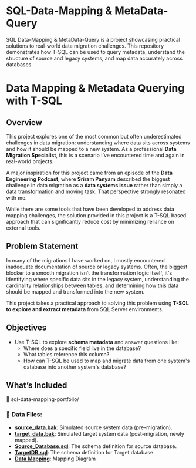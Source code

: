 # SQL-Data-Mapping & MetaData-Query
SQL Data-Mapping & MetaData-Query is a project showcasing practical solutions to real-world data migration challenges. This repository demonstrates how T-SQL can be used to query metadata, understand the structure of source and legacy systems, and map data accurately across databases.


# Data Mapping & Metadata Querying with T-SQL

## Overview

This project explores one of the most common but often underestimated challenges in data migration: understanding where data sits across systems and how it should be mapped to a new system. As a professional **Data Migration Specialist**, this is a scenario I’ve encountered time and again in real-world projects. 

A major inspiration for this project came from an episode of the **Data Engineering Podcast**, where **Sriram Panyam** described the biggest challenge in data migration as a **data systems issue** rather than simply a data transformation and moving task. That perspective strongly resonated with me.

While there are some tools that have been developed to address data mapping challenges, the solution provided in this project is a T-SQL based approach that can significantly reduce cost by minimizing reliance on external tools.

## Problem Statement

In many of the migrations I have worked on, I mostly encountered inadequate documentation of source or legacy systems.  Often, the biggest blocker to a smooth migration isn’t the transformation logic itself, it's identifying where specific data sits in the legacy system, understanding the cardinality relationships between tables, and determining how this data should be mapped and transformed into the new system.

This project takes a practical approach to solving this problem using **T-SQL to explore and extract metadata** from SQL Server environments.

## Objectives

- Use T-SQL to explore **schema metadata** and answer questions like:
  - Where does a specific field live in the database?
  - What tables reference this column?
  - How can T-SQL be used to map and migrate data from one system's database into another system's database?


## What’s Included

📁 sql-data-mapping-portfolio/

 ### 📂 **Data Files:**
- **[source_data.bak](https://github.com/NayaDamptey/SQL-Data-Mapping-MetaData-Query/blob/main/SourceData.bak)**: Simulated source system data (pre-migration).
- **[target_data.bak](https://github.com/NayaDamptey/SQL-Data-Mapping-MetaData-Query/blob/main/TargetDb.bak)**: Simulated target system data (post-migration, newly mapped).
- **[Source_Database.sql](https://github.com/NayaDamptey/SQL-Data-Mapping-MetaData-Query/blob/main/Source%20Database.sql)**: The schema definition for source database.
- **[TargetDB.sql](https://github.com/NayaDamptey/SQL-Data-Mapping-MetaData-Query/blob/main/TargetDB.sql.sql)**: The schema definition for Target database.
- **[Data Mapping](https://github.com/NayaDamptey/SQL-Data-Mapping-MetaData-Query/blob/main/SQL%20Mapping.drawio.png)**: Mapping Diagram

